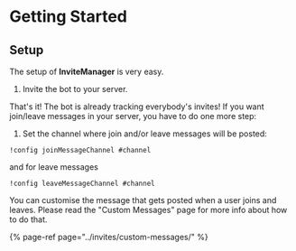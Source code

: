 # Getting Started

## Setup

The setup of **InviteManager** is very easy.

1. Invite the bot to your server.

That's it! The bot is already tracking everybody's invites! If you want join/leave messages in your server, you have to do one more step:

1. Set the channel where join and/or leave messages will be posted:

```text
!config joinMessageChannel #channel
```

and for leave messages

```text
!config leaveMessageChannel #channel
```

You can customise the message that gets posted when a user joins and leaves. Please read the "Custom Messages" page for more info about how to do that.

{% page-ref page="../invites/custom-messages/" %}
